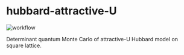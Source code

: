 # hubbard-attractive-U
![workflow](https://github.com/JefferyWangSH/hubbard-attractive-U/actions/workflows/build.yml/badge.svg?branch=master)

Determinant quantum Monte Carlo of attractive-U Hubbard model on square lattice.